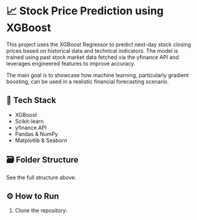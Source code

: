 # 📈 Stock Price Prediction using XGBoost

This project uses the XGBoost Regressor to predict next-day stock closing prices based on historical data and technical indicators. The model is trained using past stock market data fetched via the yfinance API and leverages engineered features to improve accuracy.

The main goal is to showcase how machine learning, particularly gradient boosting, can be used in a realistic financial forecasting scenario.



## 🧠 Tech Stack

- XGBoost
- Scikit-learn
- yfinance API
- Pandas & NumPy
- Matplotlib & Seaborn

## 🗃️ Folder Structure
See the full structure above.

## ⚙️ How to Run
1. Clone the repository:
